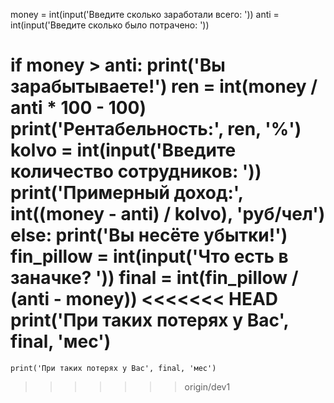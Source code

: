 money = int(input('Введите сколько заработали всего: '))
anti = int(input('Введите сколько было потрачено: '))

if money > anti:
    print('Вы зарабытываете!')
    ren = int(money / anti * 100 - 100)
    print('Рентабельность:', ren, '%')
    kolvo = int(input('Введите количество сотрудников: '))
    print('Примерный доход:', int((money - anti) / kolvo), 'руб/чел')
else:
    print('Вы несёте убытки!')
    fin_pillow = int(input('Что есть в заначке? '))
    final = int(fin_pillow / (anti - money))
<<<<<<< HEAD
    print('При таких потерях у Вас', final, 'мес')
=======
    print('При таких потерях у Вас', final, 'мес')

>>>>>>> origin/dev1
